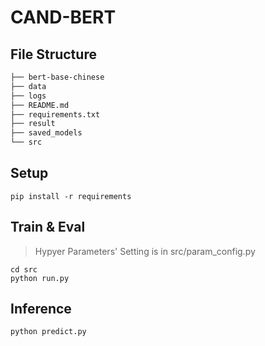 # CAND-BERT

## File Structure
```markdown
├── bert-base-chinese
├── data
├── logs
├── README.md
├── requirements.txt
├── result
├── saved_models
└── src
```

## Setup
`pip install -r requirements`

## Train & Eval
> Hypyer Parameters' Setting is in src/param_config.py
```shell
cd src
python run.py
```

## Inference
```shell
python predict.py
```